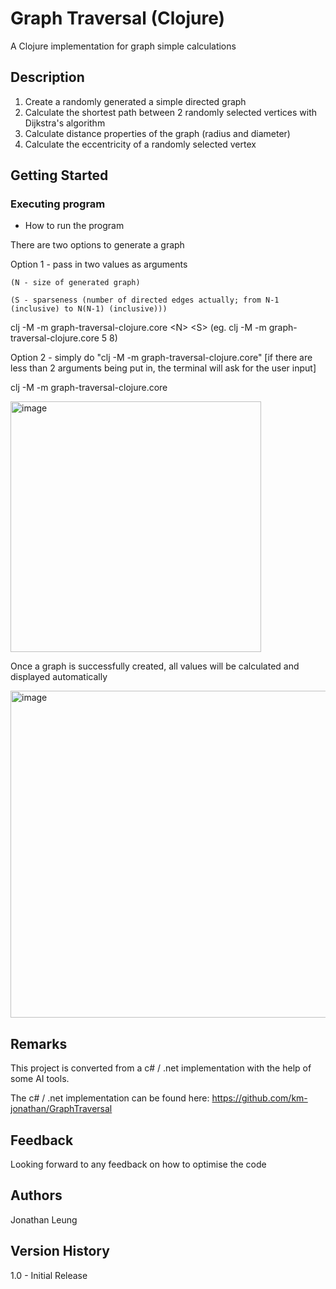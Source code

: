 # Graph Traversal (Clojure)

A Clojure implementation for graph simple calculations

## Description

1. Create a randomly generated a simple directed graph
2. Calculate the shortest path between 2 randomly selected vertices with Dijkstra's algorithm
3. Calculate distance properties of the graph (radius and diameter)
4. Calculate the eccentricity of a randomly selected vertex

## Getting Started

### Executing program

* How to run the program

There are two options to generate a graph

Option 1 - pass in two values as arguments

    (N - size of generated graph)
    
    (S - sparseness (number of directed edges actually; from N-1 (inclusive) to N(N-1) (inclusive))) 

  clj -M -m graph-traversal-clojure.core \<N\> \<S\> (eg. clj -M -m graph-traversal-clojure.core 5 8)
  
Option 2 - simply do "clj -M -m graph-traversal-clojure.core" [if there are less than 2 arguments being put in, the terminal will ask for the user input]
  
  clj -M -m graph-traversal-clojure.core

<img width="401" alt="image" src="https://github.com/user-attachments/assets/004304f9-bef7-4b8a-85c5-1711dff1e7ac" />

Once a graph is successfully created, all values will be calculated and displayed automatically 

<img width="523" alt="image" src="https://github.com/user-attachments/assets/0ebce4cb-7817-43ba-b0fd-a0f696c66ee5" />

## Remarks

This project is converted from a c# / .net implementation with the help of some AI tools.

The c# / .net implementation can be found here: https://github.com/km-jonathan/GraphTraversal

## Feedback

Looking forward to any feedback on how to optimise the code

## Authors

Jonathan Leung  

## Version History

1.0 - Initial Release
